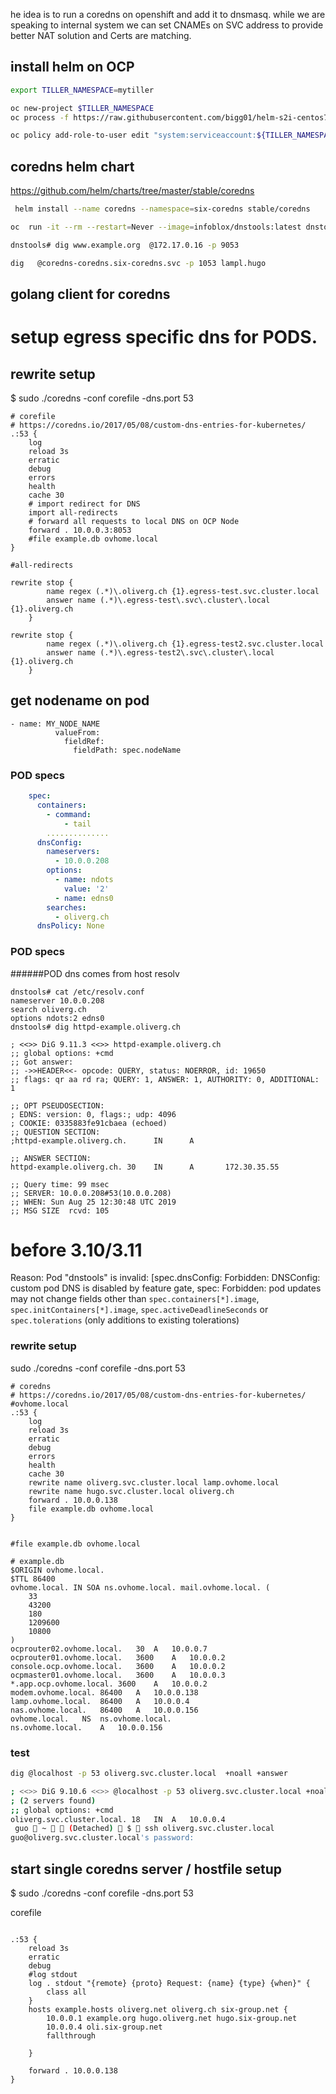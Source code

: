 he idea is to run a coredns on openshift and add it to dnsmasq. while we are speaking to internal system we can set CNAMEs on SVC address to provide better NAT solution and Certs are matching.

## install helm on OCP
```sh
export TILLER_NAMESPACE=mytiller

oc new-project $TILLER_NAMESPACE
oc process -f https://raw.githubusercontent.com/bigg01/helm-s2i-centos7/master/helm/tiller-template.yaml -p TILLER_NAMESPACE="${TILLER_NAMESPACE}" -p HELM_VERSION=v2.12.3 | oc create -f -

oc policy add-role-to-user edit "system:serviceaccount:${TILLER_NAMESPACE}:tiller"
```

## coredns helm chart
https://github.com/helm/charts/tree/master/stable/coredns
```sh
 helm install --name coredns --namespace=six-coredns stable/coredns
```

```sh
oc  run -it --rm --restart=Never --image=infoblox/dnstools:latest dnstools

dnstools# dig www.example.org  @172.17.0.16 -p 9053

dig   @coredns-coredns.six-coredns.svc -p 1053 lampl.hugo
```

## golang client for coredns




# setup egress specific dns for PODS.

## rewrite setup
$ sudo ./coredns -conf corefile -dns.port 53
```
# corefile
# https://coredns.io/2017/05/08/custom-dns-entries-for-kubernetes/
.:53 {
    log
    reload 3s
    erratic
    debug
    errors
    health
    cache 30
    # import redirect for DNS
    import all-redirects
    # forward all requests to local DNS on OCP Node
    forward . 10.0.0.3:8053
    #file example.db ovhome.local
}
```

```
#all-redirects

rewrite stop {
        name regex (.*)\.oliverg.ch {1}.egress-test.svc.cluster.local
        answer name (.*)\.egress-test\.svc\.cluster\.local {1}.oliverg.ch
    }

rewrite stop {
        name regex (.*)\.oliverg.ch {1}.egress-test2.svc.cluster.local
        answer name (.*)\.egress-test2\.svc\.cluster\.local {1}.oliverg.ch
    }
```

## get nodename on pod
```
- name: MY_NODE_NAME
          valueFrom:
            fieldRef:
              fieldPath: spec.nodeName

```
### POD specs

```yaml
    spec:
      containers:
        - command:
            - tail
        ..............
      dnsConfig:
        nameservers:
          - 10.0.0.208
        options:
          - name: ndots
            value: '2'
          - name: edns0
        searches:
          - oliverg.ch
      dnsPolicy: None
```
### POD specs



######POD dns comes from host resolv
```
dnstools# cat /etc/resolv.conf
nameserver 10.0.0.208
search oliverg.ch
options ndots:2 edns0
dnstools# dig httpd-example.oliverg.ch

; <<>> DiG 9.11.3 <<>> httpd-example.oliverg.ch
;; global options: +cmd
;; Got answer:
;; ->>HEADER<<- opcode: QUERY, status: NOERROR, id: 19650
;; flags: qr aa rd ra; QUERY: 1, ANSWER: 1, AUTHORITY: 0, ADDITIONAL: 1

;; OPT PSEUDOSECTION:
; EDNS: version: 0, flags:; udp: 4096
; COOKIE: 0335883fe91cbaea (echoed)
;; QUESTION SECTION:
;httpd-example.oliverg.ch.      IN      A

;; ANSWER SECTION:
httpd-example.oliverg.ch. 30    IN      A       172.30.35.55

;; Query time: 99 msec
;; SERVER: 10.0.0.208#53(10.0.0.208)
;; WHEN: Sun Aug 25 12:30:48 UTC 2019
;; MSG SIZE  rcvd: 105
```

# before 3.10/3.11
<aside class="error">

Reason: Pod "dnstools" is invalid: [spec.dnsConfig: Forbidden: DNSConfig: custom pod DNS is disabled by feature gate, spec: Forbidden: pod updates may not change fields other than `spec.containers[*].image`, `spec.initContainers[*].image`, `spec.activeDeadlineSeconds` or `spec.tolerations` (only additions to existing tolerations)

</aside>








### rewrite setup
sudo ./coredns -conf corefile -dns.port 53


```
# coredns
# https://coredns.io/2017/05/08/custom-dns-entries-for-kubernetes/
#ovhome.local
.:53 {
    log
    reload 3s
    erratic
    debug
    errors
    health
    cache 30
    rewrite name oliverg.svc.cluster.local lamp.ovhome.local
    rewrite name hugo.svc.cluster.local oliverg.ch
    forward . 10.0.0.138
    file example.db ovhome.local
}


#file example.db ovhome.local
```

```
# example.db
$ORIGIN ovhome.local.
$TTL 86400
ovhome.local. IN SOA ns.ovhome.local. mail.ovhome.local. (
	33
	43200
	180
	1209600
	10800
)
ocprouter02.ovhome.local.	30	A	10.0.0.7
ocprouter01.ovhome.local.	3600	A	10.0.0.2
console.ocp.ovhome.local.	3600	A	10.0.0.2
ocpmaster01.ovhome.local.	3600	A	10.0.0.3
*.app.ocp.ovhome.local.	3600	A	10.0.0.2
modem.ovhome.local.	86400	A	10.0.0.138
lamp.ovhome.local.	86400	A	10.0.0.4
nas.ovhome.local.	86400	A	10.0.0.156
ovhome.local.	NS	ns.ovhome.local.
ns.ovhome.local.	A	10.0.0.156

```
### test 
```bash
dig @localhost -p 53 oliverg.svc.cluster.local  +noall +answer

; <<>> DiG 9.10.6 <<>> @localhost -p 53 oliverg.svc.cluster.local +noall +answer
; (2 servers found)
;; global options: +cmd
oliverg.svc.cluster.local. 18	IN	A	10.0.0.4
 guo  ~   (Detached)  $  ssh oliverg.svc.cluster.local
guo@oliverg.svc.cluster.local's password:

```



## start single coredns server / hostfile setup
$ sudo ./coredns -conf corefile -dns.port 53

corefile
```

.:53 {
    reload 3s
    erratic
    debug
    #log stdout
    log . stdout "{remote} {proto} Request: {name} {type} {when}" {
        class all
    }
    hosts example.hosts oliverg.net oliverg.ch six-group.net {
        10.0.0.1 example.org hugo.oliverg.net hugo.six-group.net
        10.0.0.4 oli.six-group.net
        fallthrough
        
    }

    forward . 10.0.0.138
}
```
